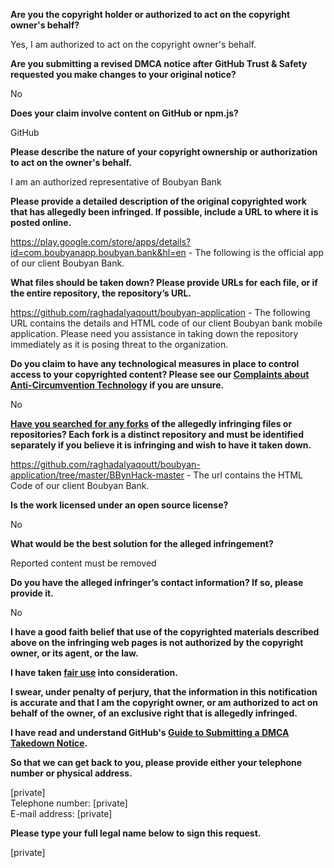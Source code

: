 **Are you the copyright holder or authorized to act on the copyright owner's behalf?**

Yes, I am authorized to act on the copyright owner's behalf.

**Are you submitting a revised DMCA notice after GitHub Trust & Safety requested you make changes to your original notice?**

No

**Does your claim involve content on GitHub or npm.js?**

GitHub

**Please describe the nature of your copyright ownership or authorization to act on the owner's behalf.**

I am an authorized representative of Boubyan Bank

**Please provide a detailed description of the original copyrighted work that has allegedly been infringed. If possible, include a URL to where it is posted online.**

https://play.google.com/store/apps/details?id=com.boubyanapp.boubyan.bank&hl=en - The following is the official app of our client Boubyan Bank.

**What files should be taken down? Please provide URLs for each file, or if the entire repository, the repository’s URL.**

https://github.com/raghadalyaqoutt/boubyan-application - The following URL contains the details and HTML code of our client Boubyan bank mobile application. Please need you assistance in taking down the repository immediately as it is posing threat to the organization.

**Do you claim to have any technological measures in place to control access to your copyrighted content? Please see our <a href="https://docs.github.com/articles/guide-to-submitting-a-dmca-takedown-notice#complaints-about-anti-circumvention-technology">Complaints about Anti-Circumvention Technology</a> if you are unsure.**

No

**<a href="https://docs.github.com/articles/dmca-takedown-policy#b-what-about-forks-or-whats-a-fork">Have you searched for any forks</a> of the allegedly infringing files or repositories? Each fork is a distinct repository and must be identified separately if you believe it is infringing and wish to have it taken down.**

https://github.com/raghadalyaqoutt/boubyan-application/tree/master/BBynHack-master - The url contains the HTML Code of our client Boubyan Bank.

**Is the work licensed under an open source license?**

No

**What would be the best solution for the alleged infringement?**

Reported content must be removed

**Do you have the alleged infringer’s contact information? If so, please provide it.**

No

**I have a good faith belief that use of the copyrighted materials described above on the infringing web pages is not authorized by the copyright owner, or its agent, or the law.**

**I have taken <a href="https://www.lumendatabase.org/topics/22">fair use</a> into consideration.**

**I swear, under penalty of perjury, that the information in this notification is accurate and that I am the copyright owner, or am authorized to act on behalf of the owner, of an exclusive right that is allegedly infringed.**

**I have read and understand GitHub's <a href="https://docs.github.com/articles/guide-to-submitting-a-dmca-takedown-notice/">Guide to Submitting a DMCA Takedown Notice</a>.**

**So that we can get back to you, please provide either your telephone number or physical address.**

[private]  
Telephone number: [private]  
E-mail address: [private]  

**Please type your full legal name below to sign this request.**

[private]  

